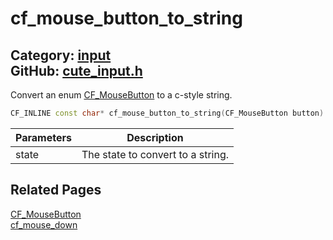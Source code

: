 [](../header.md ':include')

# cf_mouse_button_to_string

Category: [input](/api_reference?id=input)  
GitHub: [cute_input.h](https://github.com/RandyGaul/cute_framework/blob/master/include/cute_input.h)  
---

Convert an enum [CF_MouseButton](/input/cf_mousebutton.md) to a c-style string.

```cpp
CF_INLINE const char* cf_mouse_button_to_string(CF_MouseButton button)
```

Parameters | Description
--- | ---
state | The state to convert to a string.

## Related Pages

[CF_MouseButton](/input/cf_mousebutton.md)  
[cf_mouse_down](/input/cf_mouse_down.md)  
